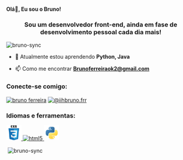 <h4 align="left">Olá👋, Eu sou o Bruno!</h4>
<h3 align="center">Sou um desenvolvedor front-end, ainda em fase de desenvolvimento pessoal cada dia mais!</h3 >

<p align="left"> <img src="https://komarev.com/ghpvc/?username=bruno-sync&label=Profile%20views&color=0e75b6&style=flat" alt="bruno-sync" /> </ p>

- 🌱 Atualmente estou aprendendo **Python, Java**

- 📫 Como me encontrar **Brunoferreiraok2@gmail.com**

<h3 align="left">Conecte-se comigo:</h3>
<p align ="left">
<a href="https://fb.com/bruno ferreira" target="blank"><img align="center" src="https://raw.githubusercontent.com/rahuldkjain/github-profile-readme-generator/master/src/images/icons/Social/facebook.svg" alt="bruno ferreira" height="30" width="40" /></a>
<a href="https://instagram.com/@iihbruno.frr" target="blank"><img align="center" src="https://raw.githubusercontent.com/rahuldkjain/github-profile-readme-generator/master/src/images/icons/Social/instagram.svg" alt="@iihbruno.frr" height="30" width="40" /></a>
</p>

<h3 align= "left">Idiomas e ferramentas:</h3>
<p align="left"> <a href="https://www.w3schools.com/css/" target="_blank" rel=" noreferrer"> <img src="https://raw.githubusercontent.com/devicons/devicon/master/icons/css3/css3-original-wordmark.svg" alt="css3" width="40" height="40 "/> </a> <a href="https://www.w3.org/html/" target="_blank" rel="noreferrer"> <img src="https://raw.githubusercontent.com /devicons/devicon/master/icons/html5/html5-original-wordmark.svg" alt="html5" width="40" height="40"/> </a> <a href="https://www .python.org"target="_blank" rel="noreferrer"> <img src="https://raw.githubusercontent.com/devicons/devicon/master/icons/python/python-original.svg" alt="python" width=" 40" altura="40"/> </a> </p>

<p>&nbsp;<img align="center" src="https://github-readme-stats.vercel.app/api?username=bruno-sync&show_icons=true&locale=en" alt="bruno-sync" /></p>
